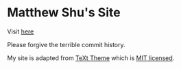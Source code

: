 # Matthew Shu's Site
Visit [here](https://www.matthewshu.com)

Please forgive the terrible commit history.

My site is adapted from [TeXt Theme](https://github.com/kitian616/jekyll-TeXt-theme) which is [MIT licensed](https://github.com/kitian616/jekyll-TeXt-theme/blob/master/LICENSE).
